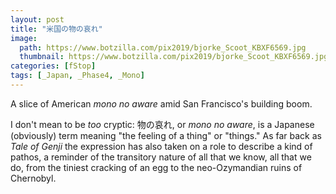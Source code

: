 ```yaml
---
layout: post
title: "米国の物の哀れ"
image:
  path: https://www.botzilla.com/pix2019/bjorke_Scoot_KBXF6569.jpg
  thumbnail: https://www.botzilla.com/pix2019/bjorke_Scoot_KBXF6569.jpg
categories: [fStop]
tags: [_Japan, _Phase4, _Mono]
---
```


A slice of American <i>mono no aware</i> amid San Francisco's building boom.

<!--more-->

I don't mean to be _too_ cryptic: 物の哀れ, or _mono no aware_, is a Japanese (obviously) term meaning "the feeling of a thing" or "things." As far back as _Tale of Genji_ the expression has also taken on a role to describe a kind of pathos, a reminder of the transitory nature of all that we know, all that we do, from the tiniest cracking of an egg to the neo-Ozymandian ruins of Chernobyl.

